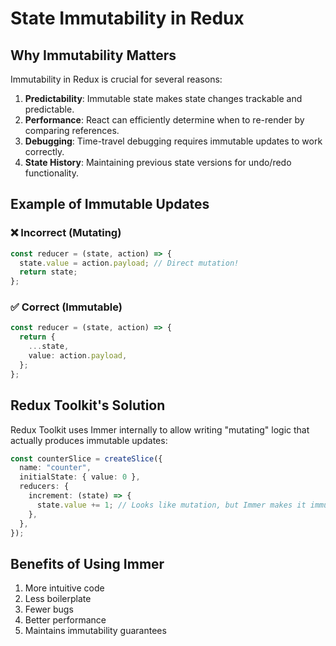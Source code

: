 # State Immutability in Redux

## Why Immutability Matters

Immutability in Redux is crucial for several reasons:

1. **Predictability**: Immutable state makes state changes trackable and predictable.
2. **Performance**: React can efficiently determine when to re-render by comparing references.
3. **Debugging**: Time-travel debugging requires immutable updates to work correctly.
4. **State History**: Maintaining previous state versions for undo/redo functionality.

## Example of Immutable Updates

### ❌ Incorrect (Mutating)

```typescript
const reducer = (state, action) => {
  state.value = action.payload; // Direct mutation!
  return state;
};
```

### ✅ Correct (Immutable)

```typescript
const reducer = (state, action) => {
  return {
    ...state,
    value: action.payload,
  };
};
```

## Redux Toolkit's Solution

Redux Toolkit uses Immer internally to allow writing "mutating" logic that actually produces immutable updates:

```typescript
const counterSlice = createSlice({
  name: "counter",
  initialState: { value: 0 },
  reducers: {
    increment: (state) => {
      state.value += 1; // Looks like mutation, but Immer makes it immutable!
    },
  },
});
```

## Benefits of Using Immer

1. More intuitive code
2. Less boilerplate
3. Fewer bugs
4. Better performance
5. Maintains immutability guarantees
